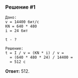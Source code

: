 ### Решение #1
```
Дано:
v = 14400 бит/с
KN = 640 * 480
i = 24 бит

t - ?

Решение:
t = I / v = (KN * i) / v =
  = (640 * 480 * 24) / 14400 =
  = 512 с
```

**Ответ:** 512.
